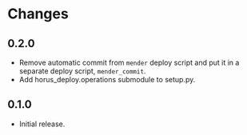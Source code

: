 # Changes

## 0.2.0

- Remove automatic commit from `mender` deploy script and put it in a
  separate deploy script, `mender_commit`.
- Add horus_deploy.operations submodule to setup.py.


## 0.1.0

- Initial release.
